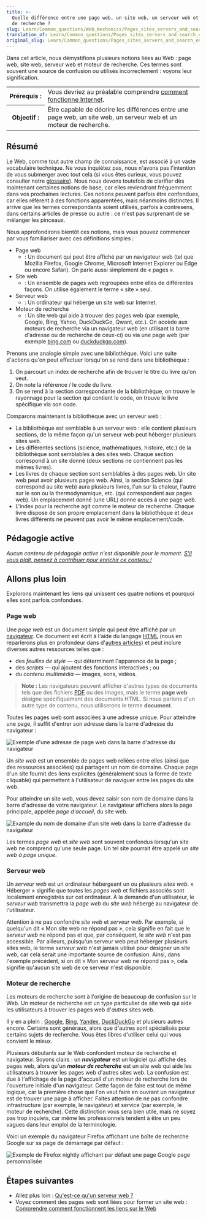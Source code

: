 ```yaml
---
title: >-
  Quelle différence entre une page web, un site web, un serveur web et un moteur
  de recherche ?
slug: Learn/Common_questions/Web_mechanics/Pages_sites_servers_and_search_engines
translation_of: Learn/Common_questions/Pages_sites_servers_and_search_engines
original_slug: Learn/Common_questions/Pages_sites_servers_and_search_engines
---
```


Dans cet article, nous démystifions plusieurs notions liées au Web : page web, site web, serveur web et moteur de recherche. Ces termes sont souvent une source de confusion ou utilisés incorrectement : voyons leur signification.

<table class="standard-table">
  <tbody>
    <tr>
      <th scope="row">Prérequis&nbsp;:</th>
      <td>
        Vous devriez au préalable comprendre
        <a href="/fr/docs/Learn/Common_questions/How_does_the_Internet_work"
          >comment fonctionne Internet</a
        >.
      </td>
    </tr>
    <tr>
      <th scope="row">Objectif&nbsp;:</th>
      <td>
        Être capable de décrire les différences entre une page web, un site web,
        un serveur web et un moteur de recherche.
      </td>
    </tr>
  </tbody>
</table>

## Résumé

Le Web, comme tout autre champ de connaissance, est associé à un vaste vocabulaire technique. Ne vous inquiétez pas, nous n'avons pas l'intention de vous submerger avec tout cela (si vous êtes curieux, vous pouvez consulter notre [glossaire](/fr/docs/Glossary)). Nous nous devons toutefois de clarifier dès maintenant certaines notions de base, car elles reviendront fréquemment dans vos prochaines lectures. Ces notions peuvent parfois être confondues, car elles réfèrent à des fonctions apparentées, mais néanmoins distinctes. Il arrive que les termes correspondants soient utilisés, parfois à contresens, dans certains articles de presse ou autre : ce n'est pas surprenant de se mélanger les pinceaux.

Nous approfondirons bientôt ces notions, mais vous pouvez commencer par vous familiariser avec ces définitions simples :

- Page web
  - : Un document qui peut être affiché par un navigateur web (tel que Mozilla Firefox, Google Chrome, Microsoft Internet Explorer ou Edge ou encore Safari). On parle aussi simplement de « pages ».
- Site web
  - : Un ensemble de pages web regroupées entre elles de différentes façons. On utilise également le terme « site » seul.
- Serveur web
  - : Un ordinateur qui héberge un site web sur Internet.
- Moteur de recherche
  - : Un site web qui aide à trouver des pages web (par exemple, Google, Bing, Yahoo, DuckDuckGo, Qwant, etc.). On accède aux moteurs de recherche via un navigateur web (en utilisant la barre d'adresse ou de recherche de ceux-ci) ou via une page web (par exemple [bing.com](https://www.bing.com/) ou [duckduckgo.com](https://duckduckgo.com/)).

Prenons une analogie simple avec une bibliothèque. Voici une suite d'actions qu'on peut effectuer lorsqu'on se rend dans une bibliothèque :

1. On parcourt un index de recherche afin de trouver le titre du livre qu'on veut.
2. On note la référence / le code du livre.
3. On se rend à la section correspondante de la bibliothèque, on trouve le rayonnage pour la section qui contient le code, on trouve le livre spécifique via son code.

Comparons maintenant la bibliothèque avec un serveur web :

- La bibliothèque est semblable à un serveur web : elle contient plusieurs sections, de la même façon qu'un serveur web peut héberger plusieurs sites web.
- Les différentes sections (science, mathématiques, histoire, etc.) de la bibliothèque sont semblables à des sites web. Chaque section correspond à un site donné (deux sections ne contiennent pas les mêmes livres).
- Les livres de chaque section sont semblables à des pages web. Un site web peut avoir plusieurs pages web. Ainsi, la section Science (qui correspond au site web) aura plusieurs livres, l'un sur la chaleur, l'autre sur le son ou la thermodynamique, etc. (qui correspondent aux pages web). Un emplacement donné (une URL) donne accès à une page web.
- L'index pour la recherche agit comme le moteur de recherche. Chaque livre dispose de son propre emplacement dans la bibliothèque et deux livres différents ne peuvent pas avoir le même emplacement/code.

## Pédagogie active

_Aucun contenu de pédagogie active n'est disponible pour le moment. [S'il vous plaît, pensez à contribuer pour enrichir ce contenu !](/fr/docs/MDN/Contribute/Getting_started)_

## Allons plus loin

Explorons maintenant les liens qui unissent ces quatre notions et pourquoi elles sont parfois confondues.

### Page web

Une _page web_ est un document simple qui peut être affiché par un [navigateur](/fr/docs/Glossary/Browser). Ce document est écrit à l'aide du langage [HTML](/fr/docs/Glossary/HTML) (nous en reparlerons plus en profondeur dans d'[autres articles](/fr/docs/Web/HTML)) et peut inclure diverses autres ressources telles que :

- des _feuilles de style_ — qui déterminent l'apparence de la page ;
- des _scripts_ — qui ajoutent des fonctions interactives ; ou
- du _contenu multimédia_ — images, sons, vidéos.

> **Note :** Les navigateurs peuvent afficher d'autres types de documents tels que des fichiers [PDF](/fr/docs/Glossary/PDF) ou des images, mais le terme **page web** désigne spécifiquement des documents HTML. Si nous parlons d'un autre type de contenu, nous utiliserons le terme **document**.

Toutes les pages web sont associées à une adresse unique. Pour atteindre une page, il suffit d'entrer son adresse dans la barre d'adresse du navigateur :

![Exemple d'une adresse de page web dans la barre d'adresse du navigateur](web-page.jpg)

Un _site web_ est un ensemble de pages web reliées entre elles (ainsi que des ressources associées) qui partagent un nom de domaine. Chaque page d'un site fournit des liens explicites (généralement sous la forme de texte cliquable) qui permettent à l'utilisateur de naviguer entre les pages du site web.

Pour atteindre un site web, vous devez saisir son nom de domaine dans la barre d'adresse de votre navigateur. Le navigateur affichera alors la page principale, appelée _page d'accueil_, du site web.

![Example du nom de domaine d'un site web dans la barre d'adresse du navigateur](web-site.jpg)

Les termes _page web_ et _site web_ sont souvent confondus lorsqu'un site web ne comprend qu'une seule page. Un tel site pourrait être appelé un _site web à page unique_.

### Serveur web

Un _serveur web_ est un ordinateur hébergeant un ou plusieurs _sites web_. « Héberger » signifie que toutes les _pages web_ et fichiers associés sont localement enregistrés sur cet ordinateur. À la demande d'un utilisateur, le _serveur web_ transmettra la _page web_ du _site web_ hébergé au navigateur de l'utilisateur.

Attention à ne pas confondre _site web_ et _serveur web_. Par exemple, si quelqu'un dit « Mon site web ne répond pas », cela signifie en fait que le _serveur web_ ne répond pas et que, par conséquent, le _site web_ n'est pas accessible. Par ailleurs, puisqu'un serveur web peut héberger plusieurs sites web, le terme _serveur web_ n'est jamais utilisé pour désigner un site web, car cela serait une importante source de confusion. Ainsi, dans l'exemple précédent, si on dit « Mon serveur web ne répond pas », cela signifie qu'aucun site web de ce serveur n'est disponible.

### Moteur de recherche

Les moteurs de recherche sont à l'origine de beaucoup de confusion sur le Web. Un moteur de recherche est un type particulier de site web qui aide les utilisateurs à trouver les pages web d'_autres_ sites web.

Il y en a plein : [Google](https://www.google.com/), [Bing](https://www.bing.com/), [Yandex](https://www.yandex.com/), [DuckDuckGo](https://duckduckgo.com/) et plusieurs autres encore. Certains sont généraux, alors que d'autres sont spécialisés pour certains sujets de recherche. Vous êtes libres d'utiliser celui qui vous convient le mieux.

Plusieurs débutants sur le Web confondent moteur de recherche et navigateur. Soyons clairs : un **_navigateur_** est un logiciel qui affiche des pages web, alors qu'un **_moteur de recherche_** est un site web qui aide les utilisateurs à trouver les pages web d'autres sites web. La confusion est due à l'affichage de la page d'accueil d'un moteur de recherche lors de l'ouverture initiale d'un navigateur. Cette façon de faire est tout de même logique, car la première chose que l'on veut faire en ouvrant un navigateur est de trouver une page à afficher. Faites attention de ne pas confondre infrastructure (par exemple, le navigateur) et service (par exemple, le moteur de recherche). Cette distinction vous sera bien utile, mais ne soyez pas trop inquiets, car même les professionnels tendent à être un peu vagues dans leur emploi de la terminologie.

Voici un exemple du navigateur Firefox affichant une boîte de recherche Google sur sa page de démarrage par défaut :

![Exemple de Firefox nightly affichant par défaut une page Google page personnalisée](search-engine.jpg)

## Étapes suivantes

- Allez plus loin : [Qu'est-ce qu'un serveur web ?](/fr/docs/Learn/Common_questions/What_is_a_web_server)
- Voyez comment des pages web sont liées pour former un site web : [Comprendre comment fonctionnent les liens sur le Web](/fr/docs/Learn/Common_questions/What_are_hyperlinks)
